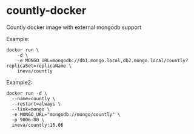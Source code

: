 # countly-docker

Countly docker image with external mongodb support

Example:

```
docker run \
    -d \
    -e MONGO_URL=mongodb://db1.mongo.local,db2.mongo.local/countly?replicaSet=replicaName \
    ineva/countly
```


Example2:

```
docker run -d \
  --name=countly \
  --restart=always \
  --link=mongo \
  -e MONGO_URL="mongodb://mongo/countly" \
  -p 9006:80 \
  ineva/countly:16.06
```